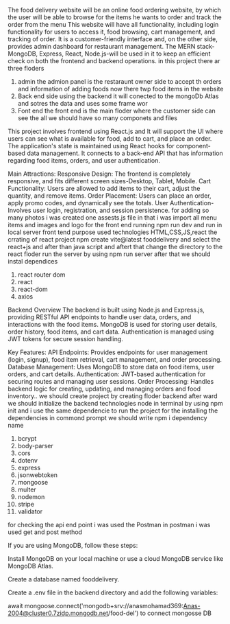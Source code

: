 The food delivery website will be an online food ordering website, by which the user will be able to browse for the items
he wants to order and track the order from the menu This website will have all functionality, including login functionality for users to access it,
food browsing, cart management, and tracking of order. It is a customer-friendly interface and, on the other side, provides admin dashboard for restaurant management. 
The MERN stack-MongoDB, Express, React, Node.js-will be used in it to keep an efficient check on both the frontend and backend operations.
in this project there ar three floders 
1) admin
 the admion panel is the restaraunt owner side to accept th orders and information of adding foods now there twp food items in the website
2) Back end
  side using the backend it will conected to the mongoDb Atlas and sotres the data and uses some frame wor
3) Font end
 the front end is the main floder where the customer side can see the all we should have so many componets and files  

This project involves frontend using React.js and  It will support the UI where users can see what is available for food, add to cart, and place an order. The application's state is maintained using React hooks for component-based data management. It connects to a back-end API that has information regarding food items, orders, and user authentication.

Main Attractions:
Responsive Design: The frontend is completely responsive, and fits different screen sizes-Desktop, Tablet, Mobile.
Cart Functionality: Users are allowed to add items to their cart, adjust the quantity, and remove items.
Order Placement: Users can place an order, apply promo codes, and dynamically see the totals.
User Authentication-Involves user login, registration, and session persistence.
for adding so many photos i was created one assests.js file in that i was import all menu items and images and logo 
for the front end running npm run dev and run in local server front tend purpose used technologies HTML,CSS,JS,react
the crrating of react project 
npm create vite@latest fooddelivery
and select the react+js and after than java script and aftert that change the directory to the react floder run the server by using 
npm run server 
after that we should instal dependices 
1) react router dom
2) react
3) react-dom
4) axios


Backend Overview
The backend is built using Node.js and Express.js, providing RESTful API endpoints to handle user data, orders, and interactions with the food items.
 MongoDB is used for storing user details, order history, food items, and cart data. Authentication is managed using JWT tokens for secure session handling.

Key Features:
API Endpoints: Provides endpoints for user management (login, signup), food item retrieval, cart management, and order processing.
Database Management: Uses MongoDB to store data on food items, user orders, and cart details.
Authentication: JWT-based authentication for securing routes and managing user sessions.
Order Processing: Handles backend logic for creating, updating, and managing orders and food inventory..
we should create project by creating floder backend after ward 
we should initialize the backend technologies node 
in terminal by using npm init and i use the same dependencie to run the project for the installing the dependencies in commond prompt we should write 
npm i dependency name
1) bcrypt 
2) body-parser 
3) cors
4) dotenv
5) express
6) jsonwebtoken
7) mongoose
8) multer
9) nodemon
10) stripe
11) validator

for checking the api end point i was used the Postman in postman i was used get and post method

If you are using MongoDB, follow these steps:

Install MongoDB on your local machine or use a cloud MongoDB service like MongoDB Atlas.

Create a database named fooddelivery.

Create a .env file in the backend directory and add the following variables:

await mongoose.connect('mongodb+srv://anasmohamad369:Anas-2004@cluster0.7zidp.mongodb.net/food-del')
to connect mongosse DB 

